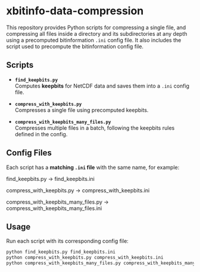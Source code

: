# xbitinfo-data-compression

This repository provides Python scripts for compressing a single file, and compressing all files inside a directory and its subdirectories at any depth using a precomputed bitinformation `.ini` config file. It also includes the script used to precompute the bitinformation config file.

## **Scripts**

- **`find_keepbits.py`**  
  Computes **keepbits** for NetCDF data and saves them into a `.ini` config file.

- **`compress_with_keepbits.py`**  
  Compresses a single file using precomputed keepbits.

- **`compress_with_keepbits_many_files.py`**  
  Compresses multiple files in a batch, following the keepbits rules defined in the config.

## **Config Files**
Each script has a **matching `.ini` file** with the same name, for example:

find_keepbits.py → find_keepbits.ini

compress_with_keepbits.py → compress_with_keepbits.ini

compress_with_keepbits_many_files.py → compress_with_keepbits_many_files.ini


## **Usage**

Run each script with its corresponding config file:
```bash
python find_keepbits.py find_keepbits.ini
python compress_with_keepbits.py compress_with_keepbits.ini
python compress_with_keepbits_many_files.py compress_with_keepbits_many_files.ini
